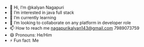 - 👋 Hi, I’m @kalyan Nagapuri 
- 👀 I’m interested in java full stack 
- 🌱 I’m currently learning 
- 💞️ I’m looking to collaborate on any platform in developer role 
- 📫 How to reach me nagapurikalyan143@gmail.com 7989073759
- 😄 Pronouns: He/Him
- ⚡ Fun fact: Me

<!---
kalyan3759/kalyan3759 is a ✨ special ✨ repository because its `README.md` (this file) appears on your GitHub profile.
You can click the Preview link to take a look at your changes.
--->

